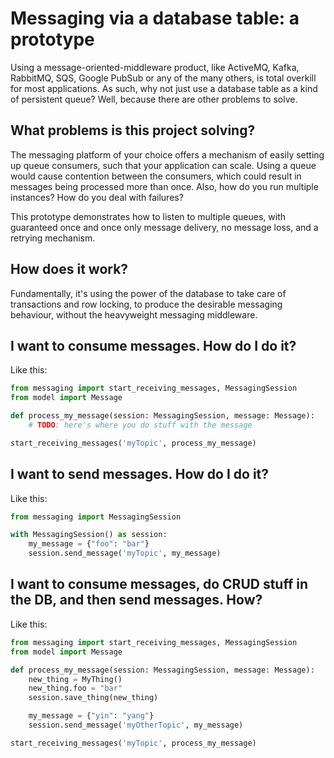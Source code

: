 # Messaging via a database table: a prototype
Using a message-oriented-middleware product, like ActiveMQ, Kafka, RabbitMQ, SQS, Google PubSub or any of the many others, is total overkill for most applications. As such, why not just use a database table as a kind of persistent queue? Well, because there are other problems to solve.

## What problems is this project solving?
The messaging platform of your choice offers a mechanism of easily setting up queue consumers, such that your application can scale. Using a queue would cause contention between the consumers, which could result in messages being processed more than once. Also, how do you run multiple instances? How do you deal with failures?

This prototype demonstrates how to listen to multiple queues, with guaranteed once and once only message delivery, no message loss, and a retrying mechanism.

## How does it work?
Fundamentally, it's using the power of the database to take care of transactions and row locking, to produce the desirable messaging behaviour, without the heavyweight messaging middleware.

## I want to consume messages. How do I do it?
Like this:
```python
from messaging import start_receiving_messages, MessagingSession
from model import Message

def process_my_message(session: MessagingSession, message: Message):
    # TODO: here's where you do stuff with the message

start_receiving_messages('myTopic', process_my_message)
```

## I want to send messages. How do I do it?
Like this:
```python
from messaging import MessagingSession

with MessagingSession() as session:
    my_message = {"foo": "bar"}
    session.send_message('myTopic', my_message)
```

## I want to consume messages, do CRUD stuff in the DB, and then send messages. How?
Like this:
```python
from messaging import start_receiving_messages, MessagingSession
from model import Message

def process_my_message(session: MessagingSession, message: Message):
    new_thing = MyThing()
    new_thing.foo = "bar"
    session.save_thing(new_thing)

    my_message = {"yin": "yang"}
    session.send_message('myOtherTopic', my_message)

start_receiving_messages('myTopic', process_my_message)
```
